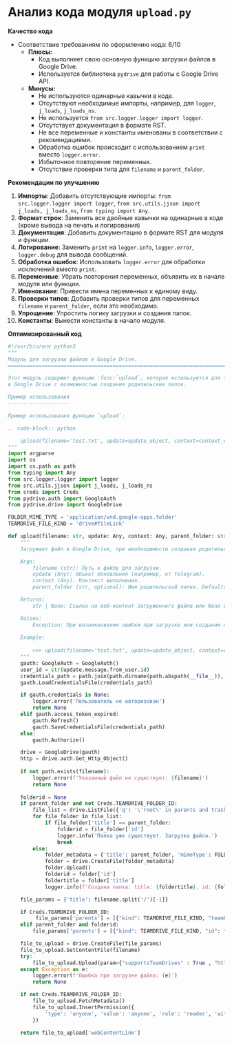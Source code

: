 # Анализ кода модуля `upload.py`

**Качество кода**
- Соответствие требованиям по оформлению кода: 6/10
    - **Плюсы:**
        - Код выполняет свою основную функцию загрузки файлов в Google Drive.
        - Используется библиотека `pydrive` для работы с Google Drive API.
    - **Минусы:**
        - Не используются одинарные кавычки в коде.
        - Отсутствуют необходимые импорты, например, для `logger`, `j_loads`, `j_loads_ns`.
        - Не используется `from src.logger.logger import logger`.
        - Отсутствует документация в формате RST.
        - Не все переменные и константы именованы в соответствии с рекомендациями.
        - Обработка ошибок происходит с использованием `print` вместо `logger.error`.
        - Избыточное повторение переменных.
        - Отсутствие проверки типа для `filename` и `parent_folder`.

**Рекомендации по улучшению**
1. **Импорты**: Добавить отсутствующие импорты: `from src.logger.logger import logger`, `from src.utils.jjson import j_loads, j_loads_ns`, `from typing import Any`.
2. **Формат строк**: Заменить все двойные кавычки на одинарные в коде (кроме вывода на печать и логирования)
3. **Документация**: Добавить документацию в формате RST для модуля и функции.
4. **Логирование**: Заменить `print` на `logger.info`, `logger.error`, `logger.debug` для вывода сообщений.
5. **Обработка ошибок**: Использовать `logger.error` для обработки исключений вместо `print`.
6. **Переменные**: Убрать повторения переменных, объявить их в начале модуля или функции.
7. **Именование**: Привести имена переменных к единому виду.
8. **Проверки типов**: Добавить проверки типов для переменных `filename` и `parent_folder`, если это необходимо.
9. **Упрощение**: Упростить логику загрузки и создания папок.
10. **Константы**: Вынести константы в начало модуля.

**Оптимизированный код**
```python
#!/usr/bin/env python3
"""
Модуль для загрузки файлов в Google Drive.
=========================================================================================

Этот модуль содержит функцию :func:`upload`, которая используется для загрузки файлов
в Google Drive с возможностью создания родительских папок.

Пример использования
--------------------

Пример использования функции `upload`:

.. code-block:: python

    upload(filename='test.txt', update=update_object, context=context_object, parent_folder='test_folder')
"""
import argparse
import os
import os.path as path
from typing import Any
from src.logger.logger import logger
from src.utils.jjson import j_loads, j_loads_ns
from creds import Creds
from pydrive.auth import GoogleAuth
from pydrive.drive import GoogleDrive

FOLDER_MIME_TYPE = 'application/vnd.google-apps.folder'
TEAMDRIVE_FILE_KIND = 'drive#fileLink'

def upload(filename: str, update: Any, context: Any, parent_folder: str = None) -> str | None:
    """
    Загружает файл в Google Drive, при необходимости создавая родительскую папку.

    Args:
        filename (str): Путь к файлу для загрузки.
        update (Any): Объект обновления (например, от Telegram).
        context (Any): Контекст выполнения.
        parent_folder (str, optional): Имя родительской папки. Defaults to None.

    Returns:
        str | None: Ссылка на веб-контент загруженного файла или None в случае ошибки.

    Raises:
        Exception: При возникновении ошибки при загрузке или создании папки.
    
    Example:
    
        >>> upload(filename='test.txt', update=update_object, context=context_object, parent_folder='test_folder')
    """
    gauth: GoogleAuth = GoogleAuth()
    user_id = str(update.message.from_user.id)
    credentials_path = path.join(path.dirname(path.abspath(__file__)), user_id)
    gauth.LoadCredentialsFile(credentials_path)

    if gauth.credentials is None:
        logger.error('Пользователь не авторизован')
        return None
    elif gauth.access_token_expired:
        gauth.Refresh()
        gauth.SaveCredentialsFile(credentials_path)
    else:
        gauth.Authorize()

    drive = GoogleDrive(gauth)
    http = drive.auth.Get_Http_Object()
    
    if not path.exists(filename):
        logger.error(f'Указанный файл не существует: {filename}')
        return None
    
    folderid = None
    if parent_folder and not Creds.TEAMDRIVE_FOLDER_ID:
        file_list = drive.ListFile({'q': '\'root\' in parents and trashed=false'}).GetList()
        for file_folder in file_list:
            if file_folder['title'] == parent_folder:
                folderid = file_folder['id']
                logger.info('Папка уже существует. Загрузка файла.')
                break
        else:
            folder_metadata = {'title': parent_folder, 'mimeType': FOLDER_MIME_TYPE}
            folder = drive.CreateFile(folder_metadata)
            folder.Upload()
            folderid = folder['id']
            foldertitle = folder['title']
            logger.info(f'Создана папка: title: {foldertitle}, id: {folderid}')

    file_params = {'title': filename.split('/')[-1]}

    if Creds.TEAMDRIVE_FOLDER_ID:
         file_params['parents'] = [{"kind": TEAMDRIVE_FILE_KIND, "teamDriveId": Creds.TEAMDRIVE_ID, "id":Creds.TEAMDRIVE_FOLDER_ID}]
    elif parent_folder and folderid:
        file_params['parents'] = [{"kind": TEAMDRIVE_FILE_KIND, "id": folderid}]

    file_to_upload = drive.CreateFile(file_params)
    file_to_upload.SetContentFile(filename)
    try:
        file_to_upload.Upload(param={"supportsTeamDrives" : True , "http": http})
    except Exception as e:
        logger.error(f'Ошибка при загрузке файла: {e}')
        return None

    if not Creds.TEAMDRIVE_FOLDER_ID:
        file_to_upload.FetchMetadata()
        file_to_upload.InsertPermission({
            'type': 'anyone', 'value': 'anyone', 'role': 'reader', 'withLink': True
        })
    
    return file_to_upload['webContentLink']
```